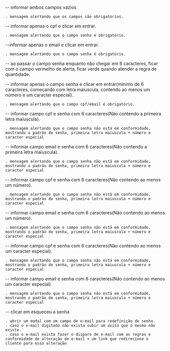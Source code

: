 -- informar ambos campos vazios
	
	. mensagem alertando que os campos são obrigatórios.

-- informar apenas o cpf e clicar em entrar.
	
	. mensagem alertando que o campo senha é obrigatório.

--informar apenas o email e clicar em entrar.
	
	. mensagem alertando que o campo senha é obrigatório.

-- ao passar o campo senha enquanto não chegar em 6 caracteres, ficar com o campo vermelho de alerta, ficar verde quando atender a regra de quantidade.

-- informar apenas o campo senha e clicar em entrar(minimo de 6 caracteres, começando com letra maiuscula, contendo ao menos um número e um caracter especial).
	
	. mensagem alertando que o campo cpf/email é obrigatório.

-- informar campo cpf e senha com 6 caracteres(Não contendo a primeira letra maiuscula).
	
	. mensagem alertando que o campo senha não está em conformidade, mostrando o padrão de senha, primeira letra maiuscula + número e caracter especial

-- informar campo email e senha com 6 caracteres(Não contendo a primeira letra maiuscula).
	
	. mensagem alertando que o campo senha não está em conformidade, mostrando o padrão de senha, primeira letra maiuscula + número e caracter especial

-- informar campo cpf e senha com 6 caracteres(Não contendo ao menos um número).
	
	. mensagem alertando que o campo senha não está em conformidade, mostrando o padrão de senha, primeira letra maiuscula + número e caracter especial

-- informar campo email e senha com 6 caracteres(Não contendo ao menos um número).
	
	. mensagem alertando que o campo senha não está em conformidade, mostrando o padrão de senha, primeira letra maiuscula + número e caracter especial

-- informar campo cpf e senha com 6 caracteres(Não contendo ao menos um caracter especial).
	
	. mensagem alertando que o campo senha não está em conformidade, mostrando o padrão de senha, primeira letra maiuscula + número e caracter especial

-- informar campo email e senha com 6 caracteres(Não contendo ao menos um caracter especial).
	
	. mensagem alertando que o campo senha não está em conformidade, mostrando o padrão de senha, primeira letra maiuscula + número e caracter especial

-- clicar em esqueceu a senha
	
	. abrir um modal com um campo de e-mail para redefinição de senha.
	. caso o e-mail digitado não exista subir um aviso que o mesmo não existe.
	. caso o e-mail exista fazer o disparo de e-mail com as regras e conformidade de alteração de e-mail + um link que redirecione o cliente para essa alteração

